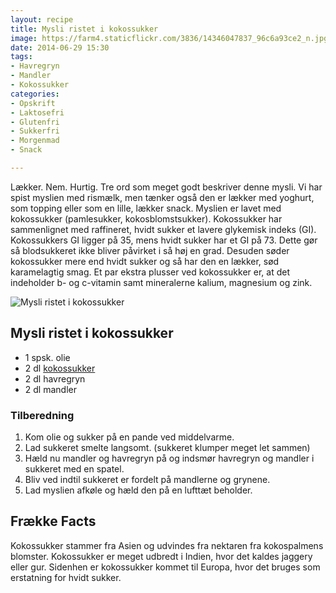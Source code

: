 ```yaml
---
layout: recipe
title: Mysli ristet i kokossukker
image: https://farm4.staticflickr.com/3836/14346047837_96c6a93ce2_n.jpg
date: 2014-06-29 15:30
tags:
- Havregryn
- Mandler
- Kokossukker
categories:
- Opskrift
- Laktosefri
- Glutenfri
- Sukkerfri
- Morgenmad
- Snack

---
```


Lækker. Nem. Hurtig. Tre ord som meget godt beskriver denne mysli. Vi har spist myslien med rismælk, men tænker også den er lækker med yoghurt, som topping eller som en lille, lækker snack. Myslien er lavet med kokossukker (pamlesukker, kokosblomstsukker). Kokossukker har sammenlignet med raffineret, hvidt sukker et lavere glykemisk indeks (GI). Kokossukkers GI ligger på 35, mens hvidt sukker har et GI på 73. Dette gør så blodsukkeret ikke bliver påvirket i så høj en grad. Desuden søder kokossukker mere end hvidt sukker og så har den en lækker, sød karamelagtig smag. Et par ekstra plusser ved kokossukker er, at det indeholder b- og c-vitamin samt mineralerne kalium, magnesium og zink. 

![Mysli ristet i kokossukker](https://farm4.staticflickr.com/3836/14346047837_96c6a93ce2_z.jpg)


## Mysli ristet i kokossukker 
- 1 spsk. olie
- 2 dl [kokossukker](http://www.urtekram.dk/produkter/foedevarer/bagning/kokossukker-oeko-280-g)
- 2 dl havregryn
- 2 dl mandler


### Tilberedning
1. Kom olie og sukker på en pande ved middelvarme. 
2. Lad sukkeret smelte langsomt. (sukkeret klumper meget let sammen) 
3. Hæld nu mandler og havregryn på og indsmør havregryn og mandler i sukkeret med en spatel.
4.  Bliv ved indtil sukkeret er fordelt på mandlerne og grynene.
5. Lad myslien afkøle og hæld den på en lufttæt beholder.








## Frække Facts
Kokossukker stammer fra Asien og udvindes fra nektaren fra kokospalmens blomster. Kokossukker er meget udbredt i Indien, hvor det kaldes jaggery eller gur. Sidenhen er kokossukker kommet til Europa, hvor det bruges som erstatning for hvidt sukker. 